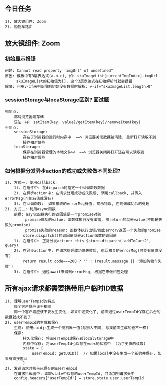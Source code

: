 ## 今日任务
    1). 放大镜组件: Zoom
    2). 购物车路由

## 放大镜组件: Zoom


### 初始显示报错
    问题: Cannot read property 'imgUrl' of undefined"
    原因: 模板中有3层表达式(a.b.c), 如: skuImageList[currentImgIndex].imgUrl
         skuImageList的初始值为[], 这个3层表达式在初始解析时就会报错
    解决: 利用v-if来判断限制初始没有数据时解析: v-if="skuImageList.length>0"

    
### sessionStorage与locaStorage区别?  面试题
    相同点:
        都纯浏览器端存储
        语法一样: setItem(key, value)/getItem(key)/removeItem(key)
    不同点: 
        sessionStorage: 
            存在于浏览器的运行时内存中  ==> 浏览器关闭数据被清除, 重新打开读取不到
            操作相对快些
        locaStorage: 
            保存在浏览器管理的本地文件中  ==> 浏览器关闭再打开还在可以读取到
            操作相对慢些

### 如何根据分发异步action的成功或失败做不同处理?
    1). 方式一: 使用callback: 
        1). 在组件中: 在dispatch时指定一个回调函数数据
        2). 在异步action中: 在请求处理成功或失败后, 调用callback, 并传入errorMsg(可能有值或没有)
        3). 在回调函数:  如果接收的errorMsg有值, 提示错误, 否则做成功后的处理 
    2). 方式二: 利用async函数
        前提: async函数执行的返回值是一个promise对象
             promise成功的value: 函数体执行没有出错, 那return的就是value(不能是失败的promise)
             promise失败的reason: 函数体执行出错/抛出error/返回一个失败的promise
            store.dispatch()的返回值就是action函数的返回值
        1). 在组件中: 正常分发action: this.$store.dispatch('addToCart2', query)
        2). 在异步action中: 在请求处理成功或失败后, 返回相关的errorMsg(可能有值或没有)
            return result.code===200 ? '' : (result.message || '添加购物车失败')
        3). 在组件中: 通过await来得到errorMsg, 根据它来做相应处理

## 所有ajax请求都需要携带用户临时ID数据
    1). 理解userTempId的特点
        每个客户端应该不相同
        同一个客户端应该不要发生变化, 如果中途变化了, 前面通过userTempId保存在后台的数据就找不到了
    2). userTempId的生成和保存
        生成: 使用uuidjs生成一个随机唯一值(与别人不同, 与我前面生成的也不一样)
        保存: 
            持久化保存: 将userTempId保存到localStorage中
            内存中保存: 将userTempId也保存在vuex的状态中  (为了更快的读取)
            state = {
                userTempId: getUUID()  // 如果local中没有生成一个新的并保存, 如果有直接返回
            }
    3). 发送请求时携带已保存的userTempId
        在请求拦截器中: 读取state中保存的userTempId, 并添加到请求头中
        config.headers['userTempId'] = store.state.user.userTempId
